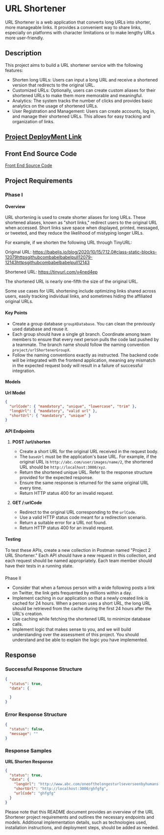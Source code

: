 # URL Shortener

URL Shortener is a web application that converts long URLs into shorter, more manageable links. It provides a convenient way to share links, especially on platforms with character limitations or to make lengthy URLs more user-friendly.

## Description

This project aims to build a URL shortener service with the following features:

- Shorten long URLs: Users can input a long URL and receive a shortened version that redirects to the original URL.
- Customized URLs: Optionally, users can create custom aliases for their shortened URLs to make them more memorable and meaningful.
- Analytics: The system tracks the number of clicks and provides basic analytics on the usage of shortened URLs.
- User Registration and Management: Users can create accounts, log in, and manage their shortened URLs. This allows for easy tracking and organization of links.
## [Project DeployMent Link](https://animated-cuchufli-a2e8a1.netlify.app/)

## Front End Source Code
[Front End Source Code](https://github.com/Ketan835985/Url-Shortner-FrontEnd.git)

## Project Requirements

### Phase I

#### Overview

URL shortening is used to create shorter aliases for long URLs. These shortened aliases, known as "short links," redirect users to the original URL when accessed. Short links save space when displayed, printed, messaged, or tweeted, and they reduce the likelihood of mistyping longer URLs.

For example, if we shorten the following URL through TinyURL:

Original URL: https://babeljs.io/blog/2020/10/15/7.12.0#class-static-blocks-12079httpsgithubcombabelbabelpull12079-12143httpsgithubcombabelbabelpull12143

Shortened URL: https://tinyurl.com/y4ned4ep

The shortened URL is nearly one-fifth the size of the original URL.

Some use cases for URL shortening include optimizing links shared across users, easily tracking individual links, and sometimes hiding the affiliated original URLs.

#### Key Points

- Create a group database `groupXDatabase`. You can clean the previously used database and reuse it.
- Each group should have a single git branch. Coordinate among team members to ensure that every next person pulls the code last pushed by a teammate. The branch name should follow the naming convention `project/urlShortenerGroupX`.
- Follow the naming conventions exactly as instructed. The backend code will be integrated with the frontend application, meaning any mismatch in the expected request body will result in a failure of successful integration.

#### Models

**Url Model**

```json
{
  "urlCode": { "mandatory", "unique", "lowercase", "trim" },
  "longUrl": { "mandatory", "valid url" },
  "shortUrl": { "mandatory", "unique" }
}
```

#### API Endpoints

1. **POST /url/shorten**

   - Create a short URL for the original URL received in the request body.
   - The `baseUrl` must be the application's base URL. For example, if the original URL is `http://abc.com/user/images/name/2`, the shortened URL should be `http://localhost:3000/xyz`.
   - Return the shortened unique URL. Refer to the response structure provided for the expected response.
   - Ensure the same response is returned for the same original URL every time.
   - Return HTTP status 400 for an invalid request.

2. **GET /:urlCode**

   - Redirect to the original URL corresponding to the `urlCode`.
   - Use a valid HTTP status code meant for a redirection scenario.
   - Return a suitable error for a URL not found.
   - Return HTTP status 400 for an invalid request.

#### Testing

To test these APIs, create a new collection in Postman named "Project 2 URL Shortener." Each API should have a new request in this collection, and each request should be named appropriately. Each team member should have their tests in a running state.

###

 Phase II

- Consider that when a famous person with a wide following posts a link on Twitter, the link gets frequented by millions within a day.
- Implement caching in our application so that a newly created link is cached for 24 hours. When a person uses a short URL, the long URL should be retrieved from the cache during the first 24 hours after the URL's creation.
- Use caching while fetching the shortened URL to minimize database calls.
- Implement logic that makes sense to you, and we will build understanding over the assessment of this project. You should understand and be able to explain the logic you have implemented.

## Response

### Successful Response Structure

```json
{
  "status": true,
  "data": {

  }
}
```

### Error Response Structure

```json
{
  "status": false,
  "message": ""
}
```

### Response Samples

**URL Shorten Response**

```json
{
  "status": true,
  "data": {
    "longUrl": "http://www.abc.com/oneofthelongesturlseverseenbyhumans.com",
    "shortUrl": "http://localhost:3000/ghfgfg",
    "urlCode": "ghfgfg"
  } 
}
```

Please note that this README document provides an overview of the URL Shortener project requirements and outlines the necessary endpoints and models. Additional implementation details, such as technologies used, installation instructions, and deployment steps, should be added as needed.

